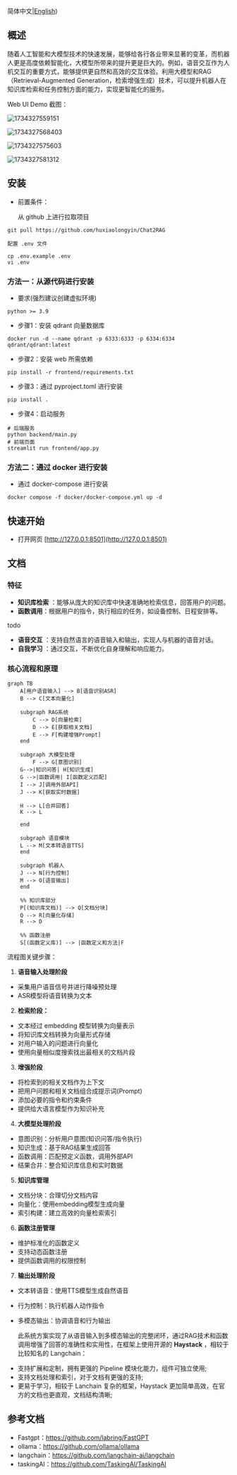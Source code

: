 简体中文|[English](./README.md))

## 概述

随着人工智能和大模型技术的快速发展，能够给各行各业带来显著的变革，而机器人更是高度依赖智能化，大模型所带来的提升更是巨大的。例如，语音交互作为人机交互的重要方式，能够提供更自然和高效的交互体验。利用大模型和RAG（Retrieval-Augmented Generation，检索增强生成）技术，可以提升机器人在知识库检索和任务控制方面的能力，实现更智能化的服务。

Web UI Demo 截图：

![1734327559151](image/README/1734327559151.png)

![1734327568403](image/README/1734327568403.png)

![1734327575603](image/README/1734327575603.png)

![1734327581312](image/README/1734327581312.png)

## 安装

- 前置条件：

  从 github 上进行拉取项目

```shell
git pull https://github.com/huxiaolongyin/Chat2RAG
```

    配置 .env 文件

```shell
cp .env.example .env
vi .env
```

### 方法一：从源代码进行安装

- 要求(强烈建议创建虚拟环境)

```shell
python >= 3.9
```

- 步骤1：安装 qdrant 向量数据库

```shell
docker run -d --name qdrant -p 6333:6333 -p 6334:6334 qdrant/qdrant:latest
```

- 步骤2：安装 web 所需依赖

```shell
pip install -r frontend/requirements.txt
```

- 步骤3：通过 pyproject.toml 进行安装

```shell
pip install .
```

- 步骤4：启动服务

```shell
# 后端服务
python backend/main.py
# 前端页面
streamlit run frontend/app.py
```

### 方法二：通过 docker 进行安装

- 通过 docker-compose 进行安装

```shell
docker compose -f docker/docker-compose.yml up -d
```

## 快速开始

- 打开网页 [http://127.0.0.1:8501](http://127.0.0.1:8501)

## 文档

### 特征

* **知识库检索** ：能够从庞大的知识库中快速准确地检索信息，回答用户的问题。
* **函数调用**：根据用户的指令，执行相应的任务，如设备控制、日程安排等。

todo

* **语音交互** ：支持自然语言的语音输入和输出，实现人与机器的语音对话。
* **自我学习** ：通过交互，不断优化自身理解和响应能力。

### 核心流程和原理

```mermaid
graph TB
    A[用户语音输入] --> B[语音识别ASR]
    B --> C[文本向量化]
  
    subgraph RAG系统
        C --> D[向量检索]
        D --> E[获取相关文档]
        E --> F[构建增强Prompt]
    end
  
    subgraph 大模型处理
        F --> G[意图识别]
	G-->|知识问答| H[知识生成]
	G -->|函数调用| I[函数定义匹配]
	I --> J[调用外部API]
	J --> K[获取实时数据]

	H --> L[合并回答]
	K --> L

    end
  
    subgraph 语音模块
	L --> M[文本转语音TTS]
    end

    subgraph 机器人
	J --> N[行为控制]
	M --> O[语音输出]
    end

    %% 知识库部分
    P[(知识库文档)] --> Q[文档分块]
    Q --> R[向量化存储]
    R --> D

    %% 函数注册
    S[(函数定义库)] --> |函数定义和方法|F

```

流程图关键步骤：

1. **语音输入处理阶段**

* 采集用户语音信号并进行降噪预处理
* ASR模型将语音转换为文本

2. **检索阶段：**

* 文本经过 embedding 模型转换为向量表示
* 将知识库文档转换为向量形式存储
* 对用户输入的问题进行向量化
* 使用向量相似度搜索找出最相关的文档片段

3. **增强阶段**

* 将检索到的相关文档作为上下文
* 把用户问题和相关文档组合成提示词(Prompt)
* 添加必要的指令和约束条件
* 提供给大语言模型作为知识补充

4. **大模型处理阶段**

* 意图识别：分析用户意图(知识问答/指令执行)
* 知识生成：基于RAG结果生成回答
* 函数调用：匹配预定义函数，调用外部API
* 结果合并：整合知识库信息和实时数据

5. **知识库管理**

* 文档分块：合理切分文档内容
* 向量化：使用embedding模型生成向量
* 索引构建：建立高效的向量检索索引

6. **函数注册管理**

* 维护标准化的函数定义
* 支持动态函数注册
* 提供函数调用的权限控制

7. **输出处理阶段**

* 文本转语音：使用TTS模型生成自然语音
* 行为控制：执行机器人动作指令
* 多模态输出：协调语音和行为输出

  此系统方案实现了从语音输入到多模态输出的完整闭环，通过RAG技术和函数调用增强了回答的准确性和实用性，在框架上使用开源的 **Haystack** ，相较于比较知名的 Langchain：

- 支持扩展和定制，拥有更强的 Pipeline 模块化能力，组件可独立使用;
- 支持文档处理和索引，对于文档有更强的支持;
- 更易于学习，相较于 Lanchain 复杂的框架，Haystack 更加简单高效，在官方的文档也更直观，文档结构清晰;

## 参考文档

- Fastgpt：https://github.com/labring/FastGPT
- ollama：https://github.com/ollama/ollama
- langchain：https://github.com/langchain-ai/langchain
- taskingAI：https://github.com/TaskingAI/TaskingAI
